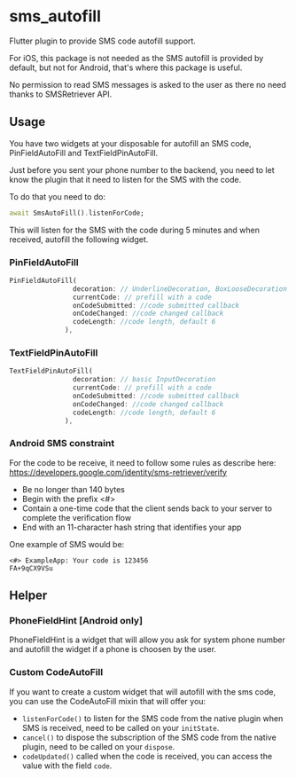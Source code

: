 # sms_autofill

Flutter plugin to provide SMS code autofill support. 

For iOS, this package is not needed as the SMS autofill is provided by default, but not for Android, that's where this package is useful.

No permission to read SMS messages is asked to the user as there no need thanks to SMSRetriever API. 

## Usage
You have two widgets at your disposable for autofill an SMS code, PinFieldAutoFill and TextFieldPinAutoFill.

Just before you sent your phone number to the backend, you need to let know the plugin that it need to listen for the SMS with the code.

To do that you need to do:

```dart
await SmsAutoFill().listenForCode;
```
This will listen for the SMS with the code during 5 minutes and when received, autofill the following widget.

### PinFieldAutoFill
```dart
PinFieldAutoFill(
                decoration: // UnderlineDecoration, BoxLooseDecoration or BoxTightDecoration see https://github.com/TinoGuo/pin_input_text_field for more info,
                currentCode: // prefill with a code
                onCodeSubmitted: //code submitted callback
                onCodeChanged: //code changed callback
                codeLength: //code length, default 6
              ),
```


### TextFieldPinAutoFill
```dart
TextFieldPinAutoFill(
                decoration: // basic InputDecoration
                currentCode: // prefill with a code
                onCodeSubmitted: //code submitted callback
                onCodeChanged: //code changed callback
                codeLength: //code length, default 6
              ),
```

### Android SMS constraint
For the code to be receive, it need to follow some rules as describe here: https://developers.google.com/identity/sms-retriever/verify
- Be no longer than 140 bytes
- Begin with the prefix <#>
- Contain a one-time code that the client sends back to your server to complete the verification flow
- End with an 11-character hash string that identifies your app

One example of SMS would be: 
```
<#> ExampleApp: Your code is 123456
FA+9qCX9VSu
``` 

## Helper

### PhoneFieldHint [Android only]
PhoneFieldHint is a widget that will allow you ask for system phone number and autofill the widget if a phone is choosen by the user.


### Custom CodeAutoFill 
If you want to create a custom widget that will autofill with the sms code, you can use the CodeAutoFill mixin that will offer you:

- `listenForCode()` to listen for the SMS code from the native plugin when SMS is received, need to be called on your `initState`.
- `cancel()` to dispose the subscription of the SMS code from the native plugin, need to be called on your `dispose`.
- `codeUpdated()` called when the code is received, you can access the value with the field `code`.

